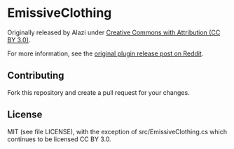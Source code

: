 # EmissiveClothing

Originally released by Alazi under [Creative Commons with Attribution (CC BY 3.0)](https://github.com/alazi/CUAController/releases).

For more information, see the [original plugin release post on Reddit](https://www.reddit.com/r/VAMscenes/comments/djibtu/).

## Contributing

Fork this repository and create a pull request for your changes.

## License

MIT (see file LICENSE), with the exception of src/EmissiveClothing.cs which continues to be licensed CC BY 3.0.
